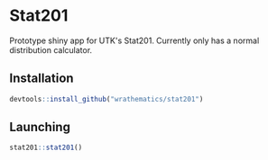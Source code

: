 # Stat201

Prototype shiny app for UTK's Stat201.  Currently only has a normal
distribution calculator.



## Installation

```r
devtools::install_github("wrathematics/stat201")
```


## Launching

```r
stat201::stat201()
```
